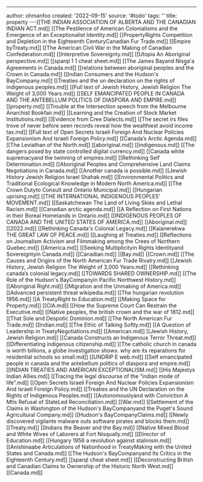---
author: ohmanfoo
created: '2022-09-15'
source: '#todo'
tags: ''
title: property
---[[THE INDIAN ASSOCIATION OF ALBERTA AND THE CANADIAN INDIAN ACT.md]]
[[The Pestilence of American Colonialisms and the Emergence of an Exceptionalist Identity.md]]
[[PropertyRights Competition and Depletion in the Eighteenth CenturyCanadian Fur Trade.md]]
[[Empire byTreaty.md]]
[[The American Civil War in the Making of Canadian Confederation.md]]
[[Interpretive Sovereignty.md]]
[[Utopia An Aboriginal perspective.md]]
[[sparql 1 1 cheat sheet.md]]
[[The James Bayand Nisg̲a'a Agreements in Canada.md]]
[[relations between aboriginal peoples and the Crown in Canada.md]]
[[Indian Consumers and the Hudson's BayCompany.md]]
[[Treaties and the un declaration on the rights of indigenous peoples.md]]
[[Full text of Jewish History, Jewish Religion The Weight of 3,000 Years.md]]
[[SELF EMANCIPATED PEOPLE IN CANADA AND THE ANTEBELLUM POLITICS OF DIASPORA AND EMPIRE.md]]
[[property.md]]
[[Trouble at the Intersection speech from the Melbourne Anarchist Bookfair.md]]
[[Learning and the Creation of Stock Market Institutions.md]]
[[Evidence from Cree Dialects.md]]
[[The secret irs files trove of never before seen records reveal how the wealthiest avoid income tax.md]]
[[Full text of Open Secrets Israeli Foreign And Nuclear Policies Expansionism And Israeli Foreign Policy.md]]
[[Canada’s Arctic Agenda.md]]
[[The Leviathan of the North.md]]
[[aboriginal.md]]
[[indigenous.md]]
[[The dangers posed by state controlled digital currency.md]]
[[Canada white supremacyand the twinning of empires.md]]
[[Rethinking Self Determination.md]]
[[Aboriginal Peoples and Comprehensive Land Claims Negotiations in Canada.md]]
[[Another canada is possible.md]]
[[Jewish History Jewish Religion Israel Shahak.md]]
[[Environmental Politics and Traditional Ecological Knowledge in Modern North America.md]]
[[The Crown Dutyto Consult and Ontario Municipal.md]]
[[Hungarian uprising.md]]
[[THE INTERNATIONAL INDIGENOUS PEOPLES’ MOVEMENT.md]]
[[Saskatchewan The Land of Living Skies and Lethal Racism.md]]
[[Canadian arctic agenda.md]]
[[A Reflection on First Nations in their Boreal Homelands in Ontario.md]]
[[INDIGENOUS PEOPLES OF CANADA AND THE UNITED STATES OF AMERICA.md]]
[[Aboriginal.md]]
[[2022.md]]
[[Rethinking Canada's Colonial Legacy.md]]
[[Kaianerekwa THE GREAT LAW OF PEACE.md]]
[[Laughing at Treaties.md]]
[[Reflections on Journalism Activism and Filmmaking among the Crees of Northern Quebec.md]]
[[America.md]]
[[Seeking Multiplicityin Rights Identityand Sovereigntyin Canada.md]]
[[Canadian.md]]
[[Bay.md]]
[[Crown.md]]
[[The Causes and Origins of the North American Fur Trade Rivalry.md]]
[[Jewish History, Jewish Religion The Weight of 3,000 Years.md]]
[[Rethinking canada’s colonial legacy.md]]
[[TOWARDS SHARED OWNERSHIP.md]]
[[The Role of the Hudson's BayCompanyin Pacific Northwest History.md]]
[[Aboriginal Right.md]]
[[Migration and the Unmaking of America.md]]
[[Advanced persistent threat wikipedia.md]]
[[The hungarian revolution 1956.md]]
[[A TreatyRight to Education.md]]
[[Making Space for Property.md]]
[[CIA.md]]
[[How the Supreme Court Can Restrain the Executive.md]]
[[Native peoples, the british crown and the war of 1812.md]]
[[That Sole and Despotic Dominion.md]]
[[The North American Fur Trade.md]]
[[Indian.md]]
[[The Ethic of Talking Softly.md]]
[[A Question of Leadership in TreatyNegotiations.md]]
[[American.md]]
[[Jewish History, Jewish Religion.md]]
[[Canada Constructs an Indigenous Terror Threat.md]]
[[Differentiating indigenous citizenship.md]]
[[The catholic church in canada is worth billions, a globe investigation shows. why are its reparations for residential schools so small.md]]
[[UNDRIP E web.md]]
[[Self emancipated people in canada and the antebellum politics of diaspora and empire.md]]
[[INDIAN TREATIES AND AMERICAN EXCEPTIONALISM.md]]
[[His Majestys Indian Allies.md]]
[[Tracing the legal discourse of the “indian mode of life”.md]]
[[Open Secrets Israeli Foreign And Nuclear Policies Expansionism And Israeli Foreign Policy.md]]
[[Treaties and the UN Declaration on the Rights of Indigenous Peoples.md]]
[[Autonomouslyand with Conviction A Mtis Refusal of StateLed Reconciliation.md]]
[[War.md]]
[[Settlement of the Claims in Washington of the Hudson's BayCompanyand the Puget's Sound Agricultural Company.md]]
[[Hudson's BayCompanyClaims.md]]
[[Newly discovered vigilante malware outs software pirates and blocks them.md]]
[[Treaty.md]]
[[Indians the Beaver and the Bay.md]]
[[Native Mixed Blood and White Wives of Laborers at Fort Nisqually.md]]
[[Director of Education.md]]
[[Hungary 1956 a revolution against stalinism.md]]
[[Anishinaabe Articulations of Nationhood in TreatyMaking with the United States and Canada.md]]
[[The Hudson's BayCompanyand Its Critics in the Eighteenth Century.md]]
[[sparql cheat sheet.md]]
[[Deconstructing British and Canadian Claims to Ownership of the Historic North West.md]]
[[Canada.md]]
